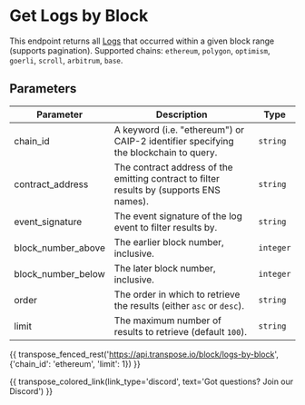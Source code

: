 # Get Logs by Block

This endpoint returns all [Logs](../models/log_model.md) that occurred within a given block range (supports pagination). Supported chains: `ethereum`, `polygon`, `optimism`, `goerli`, `scroll`, `arbitrum`, `base`.

## Parameters
| Parameter | Description | Type |
| -------- | ---------- | --- |
| chain_id | A keyword (i.e. "ethereum") or CAIP-2 identifier specifying the blockchain to query. | `string` |
| contract_address | The contract address of the emitting contract to filter results by (supports ENS names). | `string` |
| event_signature | The event signature of the log event to filter results by. | `string` |
| block_number_above | The earlier block number, inclusive. | `integer` |
| block_number_below | The later block number, inclusive. | `integer` |
| order | The order in which to retrieve the results (either `asc` or `desc`). | `string` |
| limit | The maximum number of results to retrieve (default `100`). | `string` |

{{ transpose_fenced_rest('https://api.transpose.io/block/logs-by-block', {'chain_id': 'ethereum', 'limit': 1}) }}

{{ transpose_colored_link(link_type='discord', text='Got questions?  Join our Discord') }}
